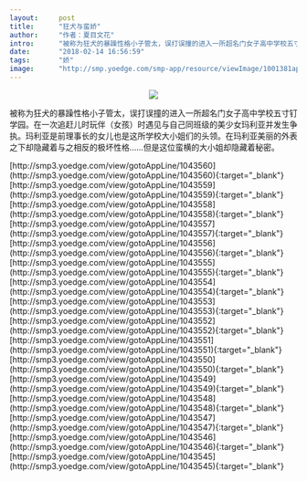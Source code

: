 ```yaml
---
layout:     post
title:      "狂犬与蛮娇"
author:     "作者：夏目文花"
intro:      "被称为狂犬的暴躁性格小子管太，误打误撞的进入一所超名门女子高中学校五寸钉学园。在一次追赶儿时玩伴（女孩）时遇见与自己同班级的美少女玛利亚并发生争执。玛利亚是前理事长的女儿也是这所学校大小姐们的头领。在玛利亚美丽的外表之下却隐藏着与之相反的极坏性格……但是这位蛮横的大小姐却隐藏着秘密。"
date:       "2018-02-14 16:56:59"
tags:       "娇"
image:      "http://smp.yoedge.com/smp-app/resource/viewImage/1001381appline.png"
---
```

<div style="text-align: center">
<p><img src="http://smp.yoedge.com/smp-app/resource/viewImage/1001381appline.png"/></p>
</div>
<p class="post-meta">
<span>被称为狂犬的暴躁性格小子管太，误打误撞的进入一所超名门女子高中学校五寸钉学园。在一次追赶儿时玩伴（女孩）时遇见与自己同班级的美少女玛利亚并发生争执。玛利亚是前理事长的女儿也是这所学校大小姐们的头领。在玛利亚美丽的外表之下却隐藏着与之相反的极坏性格……但是这位蛮横的大小姐却隐藏着秘密。</span>
</p>
[http://smp3.yoedge.com/view/gotoAppLine/1043560](http://smp3.yoedge.com/view/gotoAppLine/1043560){:target="_blank"}
[http://smp3.yoedge.com/view/gotoAppLine/1043559](http://smp3.yoedge.com/view/gotoAppLine/1043559){:target="_blank"}
[http://smp3.yoedge.com/view/gotoAppLine/1043558](http://smp3.yoedge.com/view/gotoAppLine/1043558){:target="_blank"}
[http://smp3.yoedge.com/view/gotoAppLine/1043557](http://smp3.yoedge.com/view/gotoAppLine/1043557){:target="_blank"}
[http://smp3.yoedge.com/view/gotoAppLine/1043556](http://smp3.yoedge.com/view/gotoAppLine/1043556){:target="_blank"}
[http://smp3.yoedge.com/view/gotoAppLine/1043555](http://smp3.yoedge.com/view/gotoAppLine/1043555){:target="_blank"}
[http://smp3.yoedge.com/view/gotoAppLine/1043554](http://smp3.yoedge.com/view/gotoAppLine/1043554){:target="_blank"}
[http://smp3.yoedge.com/view/gotoAppLine/1043553](http://smp3.yoedge.com/view/gotoAppLine/1043553){:target="_blank"}
[http://smp3.yoedge.com/view/gotoAppLine/1043552](http://smp3.yoedge.com/view/gotoAppLine/1043552){:target="_blank"}
[http://smp3.yoedge.com/view/gotoAppLine/1043551](http://smp3.yoedge.com/view/gotoAppLine/1043551){:target="_blank"}
[http://smp3.yoedge.com/view/gotoAppLine/1043550](http://smp3.yoedge.com/view/gotoAppLine/1043550){:target="_blank"}
[http://smp3.yoedge.com/view/gotoAppLine/1043549](http://smp3.yoedge.com/view/gotoAppLine/1043549){:target="_blank"}
[http://smp3.yoedge.com/view/gotoAppLine/1043548](http://smp3.yoedge.com/view/gotoAppLine/1043548){:target="_blank"}
[http://smp3.yoedge.com/view/gotoAppLine/1043547](http://smp3.yoedge.com/view/gotoAppLine/1043547){:target="_blank"}
[http://smp3.yoedge.com/view/gotoAppLine/1043546](http://smp3.yoedge.com/view/gotoAppLine/1043546){:target="_blank"}
[http://smp3.yoedge.com/view/gotoAppLine/1043545](http://smp3.yoedge.com/view/gotoAppLine/1043545){:target="_blank"}


